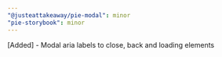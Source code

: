 ```yaml
---
"@justeattakeaway/pie-modal": minor
"pie-storybook": minor
---
```


[Added] - Modal aria labels to close, back and loading elements

